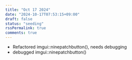 ```yaml
---
title: "Oct 17 2024"
date: "2024-10-17T07:53:15+09:00"
draft: false
status: "seeding"
rssPermalink: true
comments: true
---
```

- Refactored imgui::ninepatchbutton(), needs debugging 
- debugged imgui::ninepatchbutton()